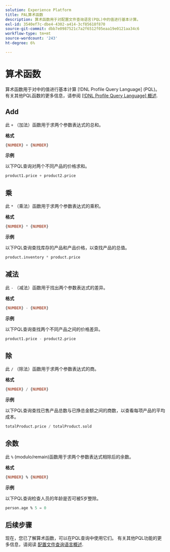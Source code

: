 ```yaml
---
solution: Experience Platform
title: PAL算术函数
description: 算术函数用于对配置文件查询语言(PQL)中的值进行基本计算。
exl-id: 3540ef7c-dbe4-4302-a414-3cf85618f870
source-git-commit: dbb7e0987521c7a2f6512f05eaa19e0121aa34c6
workflow-type: tm+mt
source-wordcount: '243'
ht-degree: 6%

---
```


# 算术函数

算术函数用于对中的值进行基本计算 [!DNL Profile Query Language] (PQL)。 有关其他PQL函数的更多信息，请参阅 [[!DNL Profile Query Language] 概述](./overview.md).

## Add

此 `+` （加法）函数用于求两个参数表达式的总和。

**格式**

```sql
{NUMBER} + {NUMBER}
```

**示例**

以下PQL查询对两个不同产品的价格求和。

```sql
product1.price + product2.price
```

## 乘

此 `*` （乘法）函数用于求两个参数表达式的乘积。

**格式**

```sql
{NUMBER} * {NUMBER}
```

**示例**

以下PQL查询查找库存的产品和产品价格，以查找产品的总值。

```sql
product.inventory * product.price
```

## 减法

此 `-` （减法）函数用于找出两个参数表达式的差异。

**格式**

```sql
{NUMBER} - {NUMBER}
```

**示例**

以下PQL查询查找两个不同产品之间的价格差异。

```sql
product1.price - product2.price
```

## 除

此 `/` （除法）函数用于求两个参数表达式的商。

**格式**

```sql
{NUMBER} / {NUMBER}
```

**示例**

以下PQL查询查找已售产品总数与已挣总金额之间的商数，以查看每项产品的平均成本。

```sql
totalProduct.price / totalProduct.sold
```

## 余数

此 `%` (modulo/remain)函数用于求两个参数表达式相除后的余数。

**格式**

```sql
{NUMBER} % {NUMBER}
```

**示例**

以下PQL查询检查人员的年龄是否可被5岁整除。

```sql
person.age % 5 = 0
```

## 后续步骤

现在，您已了解算术函数，可以在PQL查询中使用它们。 有关其他PQL功能的更多信息，请阅读 [配置文件查询语言概述](./overview.md).
